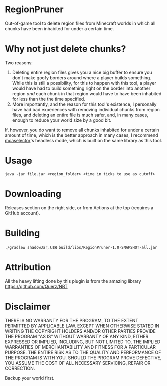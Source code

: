 # RegionPruner
Out-of-game tool to delete region files from Minecraft worlds in which all chunks have been inhabited for under a certain time.

# Why not just delete chunks?
Two reasons:
1. Deleting entire region files gives you a nice big buffer to ensure you don't make goofy borders around where a player builds something. While this is still a possibility, for this to happen with this tool, a player would have had to build something right on the border into another region *and* each chunk in that region would have to have been inhabited for less than the the time specified.
2. More importantly, and the reason for this tool's existence, I personally have had bad experiences with removing individual chunks from region files, and deleting an entire file is much safer, and, in many cases, enough to reduce your world size by a good bit.

If, however, you do want to remove all chunks inhabited for under a certain amount of time, which is the better approach in many cases, I recommend [mcaselector](https://github.com/Querz/mcaselector)'s headless mode, which is built on the same library as this tool.

# Usage
`java -jar file.jar <region_folder> <time in ticks to use as cutoff>`

# Downloading
Releases section on the right side, or from Actions at the top (requires a GitHub account).

# Building
`./gradlew shadowJar`, use `build/libs/RegionPruner-1.0-SNAPSHOT-all.jar`

# Attribution
All the heavy lifting done by this plugin is from the amazing library https://github.com/Querz/NBT

# Disclaimer

THERE IS NO WARRANTY FOR THE PROGRAM, TO THE EXTENT PERMITTED BY
APPLICABLE LAW.  EXCEPT WHEN OTHERWISE STATED IN WRITING THE COPYRIGHT
HOLDERS AND/OR OTHER PARTIES PROVIDE THE PROGRAM "AS IS" WITHOUT WARRANTY
OF ANY KIND, EITHER EXPRESSED OR IMPLIED, INCLUDING, BUT NOT LIMITED TO,
THE IMPLIED WARRANTIES OF MERCHANTABILITY AND FITNESS FOR A PARTICULAR
PURPOSE.  THE ENTIRE RISK AS TO THE QUALITY AND PERFORMANCE OF THE PROGRAM
IS WITH YOU.  SHOULD THE PROGRAM PROVE DEFECTIVE, YOU ASSUME THE COST OF
ALL NECESSARY SERVICING, REPAIR OR CORRECTION.

Backup your world first.
